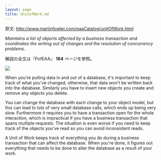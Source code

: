 ```yaml
---
layout: page
title: UnitofWork.md
---
```


原文: http://www.martinfowler.com/eaaCatalog/unitOfWork.html

*Maintains a list of objects affected by a business transaction and coordinates the writing out of changes and the resolution of concurrency problems.*

解説の全文は『PofEAA』 **184** ページを参照。

![](http://www.martinfowler.com/eaaCatalog/unitOfWorkInterface.gif)

When you're pulling data in and out of a database, it's important to keep track of what you've changed; otherwise, that data won't be written back into the database. Similarly you have to insert new objects you create and remove any objects you delete.

You can change the database with each change to your object model, but this can lead to lots of very small database calls, which ends up being very slow. Furthermore it requires you to have a transaction open for the whole interaction, which is impractical if you have a business transaction that spans multiple requests. The situation is even worse if you need to keep track of the objects you've read so you can avoid inconsistent reads.

A Unit of Work keeps track of everything you do during a business transaction that can affect the database. When you're done, it figures out everything that needs to be done to alter the database as a result of your work.
